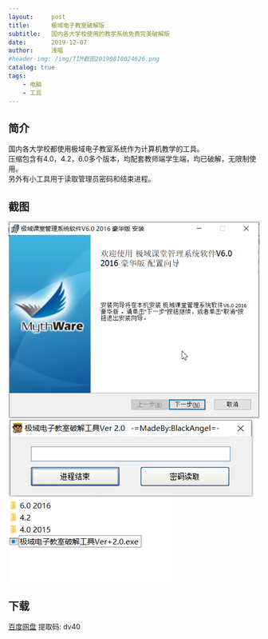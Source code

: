 ```yaml
---
layout:     post
title:      极域电子教室破解版
subtitle:   国内各大学校使用的教学系统免费完美破解版
date:       2019-12-07
author:     浅唱
#header-img: /img/TIM截图20190810024626.png
catalog: true
tags:
    - 电脑
    - 工具
---
```


## 简介
国内各大学校都使用极域电子教室系统作为计算机教学的工具。      
压缩包含有4.0，4.2，6.0多个版本，均配套教师端学生端，均已破解，无限制使用。    
另外有小工具用于读取管理员密码和结束进程。    

## 截图
![QQ拼音截图20191207005712.png](/img/QQ拼音截图20191207005712.png)
![QQ拼音截图20191207005742.png](/img/QQ拼音截图20191207005742.png)
![QQ拼音截图20191207005803.png](/img/QQ拼音截图20191207005803.png)

## 下载 
[百度网盘](https://pan.baidu.com/s/1JgkQSeZifDshu5wcda58pg) 提取码: dv40        
  
      
